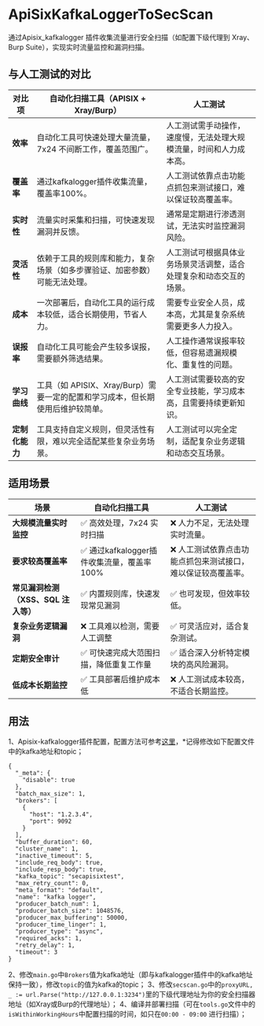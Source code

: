# ApiSixKafkaLoggerToSecScan
通过Apisix_kafkalogger 插件收集流量进行安全扫描（如配置下级代理到 Xray、Burp Suite），实现实时流量监控和漏洞扫描。
## 与人工测试的对比

| **对比项**             | **自动化扫描工具（APISIX + Xray/Burp）**                                      | **人工测试**                                                                 |
|------------------------|----------------------------------------------------------------------------|-----------------------------------------------------------------------------|
| **效率**               | 自动化工具可快速处理大量流量，7x24 不间断工作，覆盖范围广。                          | 人工测试需手动操作，速度慢，无法处理大规模流量，时间和人力成本高。                                     |
| **覆盖率**            | 通过kafkalogger插件收集流量，覆盖率100%。          | 人工测试依靠点击功能点抓包来测试接口，难以保证较高覆盖率。                                  |
| **实时性**             | 流量实时采集和扫描，可快速发现漏洞并反馈。                                       | 通常是定期进行渗透测试，无法实时监控漏洞风险。                                                   |
| **灵活性**             | 依赖于工具的规则库和能力，复杂场景（如多步骤验证、加密参数）可能无法处理。                  | 人工测试可根据具体业务场景灵活调整，适合处理复杂和动态交互的场景。                                   |
| **成本**               | 一次部署后，自动化工具的运行成本较低，适合长期使用，节省人力。                           | 需要专业安全人员，成本高，尤其是复杂系统需要更多人力投入。                                      |
| **误报率**             | 自动化工具可能会产生较多误报，需要额外筛选结果。                                      | 人工操作通常误报率较低，但容易遗漏规模化、重复性的问题。                                         |
| **学习曲线**            | 工具（如 APISIX、Xray/Burp）需要一定的配置和学习成本，但长期使用后维护较简单。                | 人工测试需要较高的安全专业技能，学习成本高，且需要持续更新知识。                                     |
| **定制化能力**          | 工具支持自定义规则，但灵活性有限，难以完全适配某些复杂业务场景。                          | 人工测试可以完全定制，适配复杂业务逻辑和动态交互场景。                                           |
## 适用场景
| **场景**                   | **自动化扫描工具**                  | **人工测试**                    |
|----------------------------|------------------------------------|---------------------------------|
| **大规模流量实时监控**         | ✅ 高效处理，7x24 实时扫描            | ❌ 人力不足，无法处理实时流量。       |
| **要求较高覆盖率**         | ✅ 通过kafkalogger插件收集流量，覆盖率100%           | ❌ 人工测试依靠点击功能点抓包来测试接口，难以保证较高覆盖率。      |
| **常见漏洞检测（XSS、SQL 注入等）** | ✅ 内置规则库，快速发现常见漏洞         | ✅ 也可发现，但效率较低。             |
| **复杂业务逻辑漏洞**            | ❌ 工具难以检测，需要人工调整            | ✅ 可灵活应对，适合复杂测试。         |
| **定期安全审计**              | ✅ 可快速完成大范围扫描，降低重复工作量     | ✅ 适合深入分析特定模块的高风险漏洞。 |
| **低成本长期监控**            | ✅ 工具部署后维护成本低                 | ❌ 人工测试成本较高，不适合长期监控。  |

## 用法
1、Apisix-kafkalogger插件配置，配置方法可参考[这里](https://blog.csdn.net/weixin_45945976/article/details/139123020?spm=1001.2014.3001.5501)，*记得修改如下配置文件中的kafka地址和topic；
```
{
  "_meta": {
    "disable": true
  },
  "batch_max_size": 1,
  "brokers": [
    {
      "host": "1.2.3.4",
      "port": 9092
    }
  ],
  "buffer_duration": 60,
  "cluster_name": 1,
  "inactive_timeout": 5,
  "include_req_body": true,
  "include_resp_body": true,
  "kafka_topic": "secapisixtest",
  "max_retry_count": 0,
  "meta_format": "default",
  "name": "kafka logger",
  "producer_batch_num": 1,
  "producer_batch_size": 1048576,
  "producer_max_buffering": 50000,
  "producer_time_linger": 1,
  "producer_type": "async",
  "required_acks": 1,
  "retry_delay": 1,
  "timeout": 3
}

```
2、修改`main.go`中`Brokers`值为kafka地址（即与kafkalogger插件中的kafka地址保持一致），修改`topic`的值为kafka的topic；
3、修改`secscan.go`中的`proxyURL, _ := url.Parse("http://127.0.0.1:3234")`里的下级代理地址为你的安全扫描器地址（如Xray或Burp的代理地址）；
4、编译并部署扫描（可在`tools.go`文件中的`isWithinWorkingHours`中配置扫描的时间，如只在`00:00 - 09:00` 进行扫描）；
